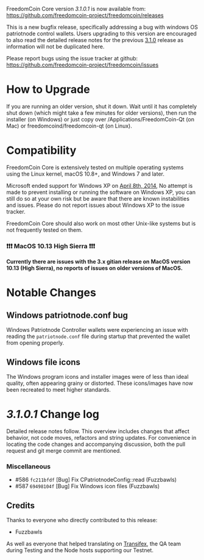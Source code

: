 FreedomCoin Core version *3.1.0.1* is now available from:  <https://github.com/freedomcoin-project/freedomcoin/releases>

This is a new bugfix release, specifically addressing a bug with windows OS patriotnode control wallets. Users upgrading to this version are encouraged to also read the detailed release notes for the previous [3.1.0](https://github.com/FreedomCoin-Project/FreedomCoin/releases/tag/v3.1.0) release as information will not be duplicated here.

Please report bugs using the issue tracker at github: <https://github.com/freedomcoin-project/freedomcoin/issues>

How to Upgrade
==============

If you are running an older version, shut it down. Wait until it has completely shut down (which might take a few minutes for older versions), then run the installer (on Windows) or just copy over /Applications/FreedomCoin-Qt (on Mac) or freedomcoind/freedomcoin-qt (on Linux).


Compatibility
==============

FreedomCoin Core is extensively tested on multiple operating systems using the Linux kernel, macOS 10.8+, and Windows 7 and later.

Microsoft ended support for Windows XP on [April 8th, 2014](https://www.microsoft.com/en-us/WindowsForBusiness/end-of-xp-support), No attempt is made to prevent installing or running the software on Windows XP, you can still do so at your own risk but be aware that there are known instabilities and issues. Please do not report issues about Windows XP to the issue tracker.

FreedomCoin Core should also work on most other Unix-like systems but is not frequently tested on them.

### :exclamation::exclamation::exclamation: MacOS 10.13 High Sierra :exclamation::exclamation::exclamation:

**Currently there are issues with the 3.x gitian release on MacOS version 10.13 (High Sierra), no reports of issues on older versions of MacOS.**

 
Notable Changes
==============

Windows patriotnode.conf bug
--------------

Windows Patriotnode Controller wallets were experiencing an issue with reading the `patriotnode.conf` file during startup that prevented the wallet from opening properly. 

Windows file icons
-------------

The Windows program icons and installer images were of less than ideal quality, often appearing grainy or distorted. These icons/images have now been recreated to meet higher standards.

*3.1.0.1* Change log
==============

Detailed release notes follow. This overview includes changes that affect behavior, not code moves, refactors and string updates. For convenience in locating the code changes and accompanying discussion, both the pull request and git merge commit are mentioned.

### Miscellaneous
- #586 `fc211bfdf` [Bug] Fix CPatriotnodeConfig::read (Fuzzbawls)
- #587 `69498104f` [Bug] Fix Windows icon files (Fuzzbawls)

## Credits

Thanks to everyone who directly contributed to this release:
- Fuzzbawls

As well as everyone that helped translating on [Transifex](https://www.transifex.com/projects/p/freedomcoin-project-translations/), the QA team during Testing and the Node hosts supporting our Testnet.
